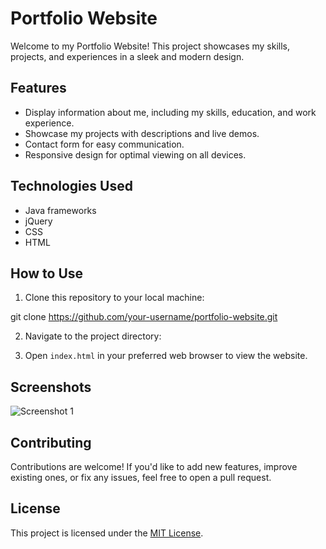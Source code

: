 # Portfolio Website

Welcome to my Portfolio Website! This project showcases my skills, projects, and experiences in a sleek and modern design.

## Features

- Display information about me, including my skills, education, and work experience.
- Showcase my projects with descriptions and live demos.
- Contact form for easy communication.
- Responsive design for optimal viewing on all devices.

## Technologies Used

- Java frameworks
- jQuery
- CSS
- HTML

## How to Use

1. Clone this repository to your local machine:

git clone https://github.com/your-username/portfolio-website.git

2. Navigate to the project directory:


3. Open `index.html` in your preferred web browser to view the website.

## Screenshots

![Screenshot 1]()


## Contributing

Contributions are welcome! If you'd like to add new features, improve existing ones, or fix any issues, feel free to open a pull request.

## License

This project is licensed under the [MIT License](LICENSE).
